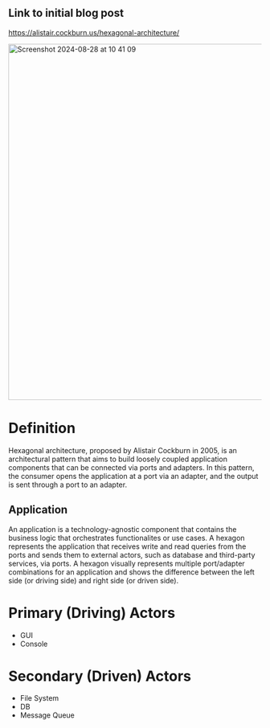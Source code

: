 ## Link to initial blog post 

https://alistair.cockburn.us/hexagonal-architecture/

<img width="709" alt="Screenshot 2024-08-28 at 10 41 09" src="https://github.com/user-attachments/assets/2fa6ff50-f076-42cb-8ba1-86e2fa3f823f">

# Definition

Hexagonal architecture, proposed by Alistair Cockburn in 2005, is an architectural pattern that aims to build loosely coupled application components that can be connected via ports and adapters.
In this pattern, the consumer opens the application at a port via an adapter, and the output is sent through a port to an adapter. 

## Application

An application is a technology-agnostic component that contains the business logic that orchestrates functionalites or use cases. A hexagon represents the application that receives
write and read queries from the ports and sends them to external actors, such as database and third-party services, via ports. A hexagon visually represents multiple port/adapter combinations for
an application and shows the difference between the left side (or driving side) and right side (or driven side).

# Primary (Driving) Actors

* GUI
* Console

# Secondary (Driven) Actors

* File System
* DB
* Message Queue
